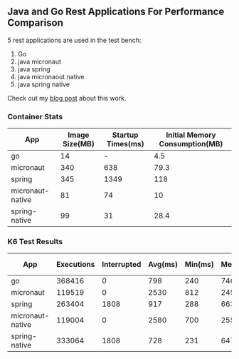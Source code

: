 ## Java and Go Rest Applications For Performance Comparison

5 rest applications are used in the test bench:
1. Go
2. java micronaut
3. java spring
4. java micronaout native
5. java spring native

Check out my  [blog post](https://habanoz.github.io/tech-feed/analysis/java-and-go-rest-application-comparison/) about this work.

### Container Stats

| App              | Image Size(MB) | Startup Times(ms) | Initial Memory Consumption(MB) |
|------------------|----------------|-------------------|--------------------------------|
| go               | 14             | -                 | 4.5                            |
| micronaut        | 340            | 638               | 79.3                           |
| spring           | 345            | 1349              | 118                            |
| micronaut-native | 81             | 74                | 10                             |
| spring-native    | 99             | 31                | 28.4                           |

### K6 Test Results

| App              | Executions | Interrupted | Avg(ms) | Min(ms) | Med(ms) | Max(ms) | p(90) (ms) | p(95) (ms) |
|------------------|------------|-------------|---------|---------|---------|---------|------------|------------|
| go               | 368416     | 0           | 798     | 240     | 746     | 2180    | 1180       | 1300       |
| micronaut        | 119519     | 0           | 2530    | 812     | 2450    | 5620    | 3430       | 3910       |
| spring           | 263404     | 1808        | 917     | 288     | 663     | 9400    | 1680       | 1890       |
| micronaut-native | 119004     | 0           | 2580    | 700     | 2550    | 4900    | 3380       | 3610       |
| spring-native    | 333064     | 1808        | 728     | 231     | 647     | 8310    | 979        | 1210       |
